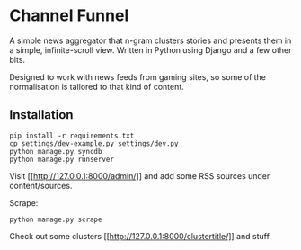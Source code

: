 # Channel Funnel

A simple news aggregator that n-gram clusters stories and presents them
in a simple, infinite-scroll view.  Written in Python using Django and
a few other bits.

Designed to work with news feeds from gaming sites, so some of the
normalisation is tailored to that kind of content.

## Installation

```
pip install -r requirements.txt
cp settings/dev-example.py settings/dev.py
python manage.py syncdb
python manage.py runserver
```

Visit [[http://127.0.0.1:8000/admin/]] and add some RSS sources under content/sources.

Scrape:

```
python manage.py scrape
```

Check out some clusters [[http://127.0.0.1:8000/clustertitle/]] and stuff.
